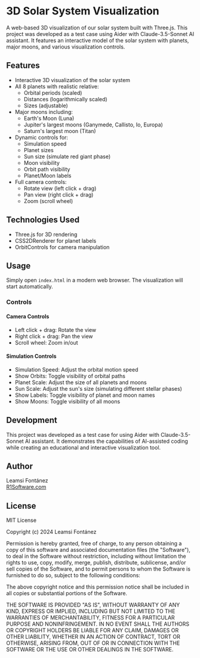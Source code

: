 # 3D Solar System Visualization

A web-based 3D visualization of our solar system built with Three.js. This project was developed as a test case using Aider with Claude-3.5-Sonnet AI assistant. It features an interactive model of the solar system with planets, major moons, and various visualization controls.

## Features

- Interactive 3D visualization of the solar system
- All 8 planets with realistic relative:
  - Orbital periods (scaled)
  - Distances (logarithmically scaled)
  - Sizes (adjustable)
- Major moons including:
  - Earth's Moon (Luna)
  - Jupiter's largest moons (Ganymede, Callisto, Io, Europa)
  - Saturn's largest moon (Titan)
- Dynamic controls for:
  - Simulation speed
  - Planet sizes
  - Sun size (simulate red giant phase)
  - Moon visibility
  - Orbit path visibility
  - Planet/Moon labels
- Full camera controls:
  - Rotate view (left click + drag)
  - Pan view (right click + drag)
  - Zoom (scroll wheel)

## Technologies Used

- Three.js for 3D rendering
- CSS2DRenderer for planet labels
- OrbitControls for camera manipulation

## Usage

Simply open `index.html` in a modern web browser. The visualization will start automatically.

### Controls

#### Camera Controls
- Left click + drag: Rotate the view
- Right click + drag: Pan the view
- Scroll wheel: Zoom in/out

#### Simulation Controls
- Simulation Speed: Adjust the orbital motion speed
- Show Orbits: Toggle visibility of orbital paths
- Planet Scale: Adjust the size of all planets and moons
- Sun Scale: Adjust the sun's size (simulating different stellar phases)
- Show Labels: Toggle visibility of planet and moon names
- Show Moons: Toggle visibility of all moons

## Development

This project was developed as a test case for using Aider with Claude-3.5-Sonnet AI assistant. It demonstrates the capabilities of AI-assisted coding while creating an educational and interactive visualization tool.

## Author

Leamsi Fontánez  
[R1Software.com](https://R1Software.com)

## License

MIT License

Copyright (c) 2024 Leamsi Fontánez

Permission is hereby granted, free of charge, to any person obtaining a copy
of this software and associated documentation files (the "Software"), to deal
in the Software without restriction, including without limitation the rights
to use, copy, modify, merge, publish, distribute, sublicense, and/or sell
copies of the Software, and to permit persons to whom the Software is
furnished to do so, subject to the following conditions:

The above copyright notice and this permission notice shall be included in all
copies or substantial portions of the Software.

THE SOFTWARE IS PROVIDED "AS IS", WITHOUT WARRANTY OF ANY KIND, EXPRESS OR
IMPLIED, INCLUDING BUT NOT LIMITED TO THE WARRANTIES OF MERCHANTABILITY,
FITNESS FOR A PARTICULAR PURPOSE AND NONINFRINGEMENT. IN NO EVENT SHALL THE
AUTHORS OR COPYRIGHT HOLDERS BE LIABLE FOR ANY CLAIM, DAMAGES OR OTHER
LIABILITY, WHETHER IN AN ACTION OF CONTRACT, TORT OR OTHERWISE, ARISING FROM,
OUT OF OR IN CONNECTION WITH THE SOFTWARE OR THE USE OR OTHER DEALINGS IN THE
SOFTWARE.
